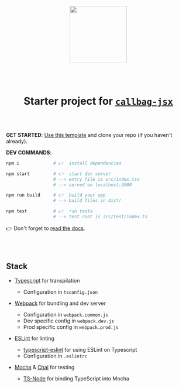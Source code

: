 <div align="center">

<img width="156px" src="https://raw.githubusercontent.com/loreanvictor/callbag-jsx/2dce75006b1046ae28edfb8f4ba4af164b167f56/docs/assets/callbag-jsx.svg"/>

<br><br>

# Starter project for [`callbag-jsx`](https://github.com/loreanvictor/callbag-jsx)

</div>

<br><br>

**GET STARTED**: [Use this template](https://github.com/loreanvictor/callbag-jsx-starter-ts/generate) and clone your repo (if you haven't already).

**DEV COMMANDS**:

```bash
npm i             # 👉  install dependencies
```
```bash
npm start         # 👉  start dev server
                  # --> entry file is src/index.tsx
                  # --> served on localhost:3000
```
```bash
npm run build     # 👉  build your app
                  # --> build files in dist/
```
```bash
npm test          # 👉  run tests
                  # --> test root is src/test/index.ts
```

👉 Don't forget to [read the docs](https://loreanvictor.github.io/callbag-jsx/).

<br><br>

## Stack

- [Typescript](https://www.typescriptlang.org/) for transpilation
  - Configuration in `tsconfig.json`

- [Webpack](https://webpack.js.org) for bundling and dev server
  - Configuration in `webpack.common.js`
  - Dev specific config in `webpack.dev.js`
  - Prod specific config in `webpack.prod.js`

- [ESLint](https://eslint.org) for linting
  - [typescript-eslint](https://github.com/typescript-eslint/typescript-eslint) for using ESLint on Typescript
  - Configuration in `.eslintrc`

- [Mocha](https://mochajs.org/#configuring-mocha-nodejs) & [Chai](https://www.chaijs.com) for testing
  - [TS-Node](https://github.com/TypeStrong/ts-node) for binding TypeScript into Mocha
